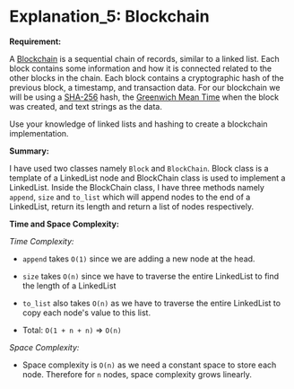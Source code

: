 # Explanation_5: Blockchain

**Requirement:**

A [Blockchain](https://en.wikipedia.org/wiki/Blockchain) is a sequential chain of records, similar to a linked list. Each block contains some information and how it is connected related to the other blocks in the chain. Each block contains a cryptographic hash of the previous block, a timestamp, and transaction data. For our blockchain we will be using a [SHA-256](https://en.wikipedia.org/wiki/SHA-2) hash, the [Greenwich Mean Time](https://en.wikipedia.org/wiki/Greenwich_Mean_Time) when the block was created, and text strings as the data.

Use your knowledge of linked lists and hashing to create a blockchain implementation.

**Summary:**

I have used two classes namely `Block` and `BlockChain`. Block class is a template of a LinkedList node and BlockChain class is used to implement a LinkedList. Inside the BlockChain class, I have three methods namely `append`, `size` and `to_list` which will append nodes to the end of a LinkedList, return its length and return a list of nodes respectively.

**Time and Space Complexity:**

*Time Complexity:*

- `append` takes `O(1)` since we are adding a new node at the head.

- `size` takes `O(n)` since we have to traverse the entire LinkedList to find the length of a LinkedList

- `to_list` also takes `O(n)` as we have to traverse the entire LinkedList to copy each node's value to this list.

- Total: `O(1 + n + n)` => `O(n)`



*Space Complexity:*

- Space complexity is `O(n)` as we need a constant space to store each node. Therefore for `n` nodes, space complexity grows linearly.

